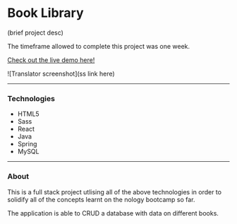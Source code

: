 # Book Library

(brief project desc)

The timeframe allowed to complete this project was one week.

[Check out the live demo here!](https://jasenscode.github.io/books/)

![Translator screenshot](ss link here)
____________
### Technologies

- HTML5
- Sass
- React
- Java
- Spring
- MySQL
_____
### About

This is a full stack project utlising all of the above technologies in order to solidify all of the concepts learnt on the nology bootcamp so far.

The application is able to CRUD a database with data on different books.
